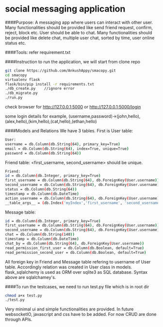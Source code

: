# social messaging application
####Purpose: 
A messaging app where users can interact with other user. Many functionalities should be provided like send friend request, confirm, reject, block etc. User should be able to chat. Many functionalities should be provided like delete chat, multiple user chat, sorted by time, user online status etc. 

####Tools: 
refer requirement.txt


####Instruction to run the application, we will start from clone repo
```sh
git clone https://github.com/AnkushAppy/smacopy.git
cd smacopy
virtualenv flask
flask/bin/pip install -r requirements.txt
./db_create.py    //ignore error
./db_migrate.py
./run.py
```

check browser for http://127.0.0.1:5000 or http://127.0.0.1:5000/login

some login details for example, (username,password)->(john,hello),(alex,hello),(kim,hello),(cat,hello),(ethan,hello)

####Models and Relations
We have 3 tables. First is User table:
```sh
User:
username = db.Column(db.String(64), primary_key=True)
email = db.Column(db.String(64), index=True, unique=True)
password = db.Column(db.String(64))
```
Friend table: <first_username, second_username> should be unique.
```sh
Friend:
id = db.Column(db.Integer, primary_key=True)
first_username = db.Column(db.String(64), db.ForeignKey(User.username))
second_username = db.Column(db.String(64), db.ForeignKey(User.username))
status = db.Column(db.String(64))
timestamp = db.Column(db.DateTime)
action_username = db.Column(db.String(64), db.ForeignKey(User.username))
__table_args__ = (db.Index('myIndex','first_username', 'second_username',unique=True), {})
```
Message table:
```sh
id = db.Column(db.Integer, primary_key=True)
first_username = db.Column(db.String(64), db.ForeignKey(User.username))
second_username = db.Column(db.String(64), db.ForeignKey(User.username))
chat = db.Column(db.String(140))
timestamp = db.Column(db.DateTime)
chat_by = db.Column(db.String(64), db.ForeignKey(User.username))
read_permission_first_user = db.Column(db.Boolean, default=True)
read_permission_second_user = db.Column(db.Boolean, default=True)
```
All foreign key in Friend and Message table refering to username of User table. Accordingly relation was created in User class in models. flask_sqlalchemy is used as ORM over sqlite3 as SQL database. Syntax above are sqlalchamey's.


####To run the testcases, we need to run test.py file which is in root dir
```sh
chmod a+x test.py
./test.py
```

Very minimal ui and simple functionalities are provided. In future websocketIO, javascript and css have to be added. For now CRUD are done through APIs.
